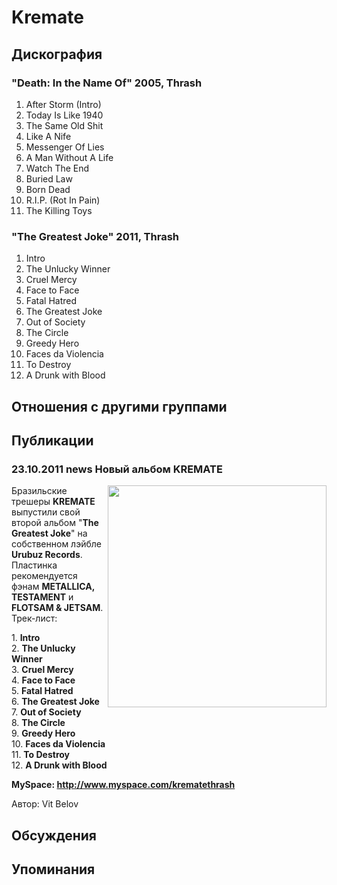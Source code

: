 # Kremate



## Дискография

### "Death: In the Name Of" 2005, Thrash

1. After Storm (Intro)	 
2. Today Is Like 1940	 
3. The Same Old Shit	 
4. Like A Nife	 
5. Messenger Of Lies	 
6. A Man Without A Life	 
7. Watch The End	 
8. Buried Law	 
9. Born Dead	 
10. R.I.P. (Rot In Pain)	 
11. The Killing Toys

### "The Greatest Joke" 2011, Thrash

1. Intro   
2. The Unlucky Winner   
3. Cruel Mercy   
4. Face to Face   
5. Fatal Hatred   
6. The Greatest Joke   
7. Out of Society   
8. The Circle   
9. Greedy Hero   
10. Faces da Violencia   
11. To Destroy   
12. A Drunk with Blood


## Отношения с другими группами


## Публикации

### 23.10.2011 news Новый альбом KREMATE

<P><IMG height=355 alt="" hspace=0 src="/images/news_rus/2011.10/21658.jpg" width=350 align=right border=0>Бразильские трешеры <STRONG>KREMATE</STRONG> выпустили свой второй альбом "<STRONG>The Greatest Joke</STRONG>" на собственном лэйбле<STRONG> Urubuz Records</STRONG>. Пластинка рекомендуется фэнам <STRONG>METALLICA, TESTAMENT</STRONG> и <STRONG>FLOTSAM & JETSAM</STRONG>. Трек-лист:</P>
<P>1. <STRONG>Intro&nbsp;&nbsp;</STRONG> <BR>2. <STRONG>The Unlucky Winner</STRONG>&nbsp;&nbsp; <BR>3. <STRONG>Cruel Mercy</STRONG>&nbsp;&nbsp; <BR>4. <STRONG>Face to Face</STRONG>&nbsp;&nbsp; <BR>5. <STRONG>Fatal Hatred</STRONG>&nbsp;&nbsp; <BR>6. <STRONG>The Greatest Joke</STRONG>&nbsp;&nbsp; <BR>7. <STRONG>Out of Society</STRONG>&nbsp;&nbsp; <BR>8. <STRONG>The Circle&nbsp;&nbsp; <BR></STRONG>9. <STRONG>Greedy Hero</STRONG>&nbsp;&nbsp; <BR>10. <STRONG>Faces da Violencia&nbsp;&nbsp; <BR></STRONG>11. <STRONG>To Destroy</STRONG>&nbsp;&nbsp; <BR>12. <STRONG>A Drunk with Blood</STRONG></P>
<P><STRONG>MySpace: <A href="http://www.myspace.com/krematethrash">http://www.myspace.com/krematethrash</A></STRONG></P>
Автор: Vit Belov


## Обсуждения


## Упоминания

